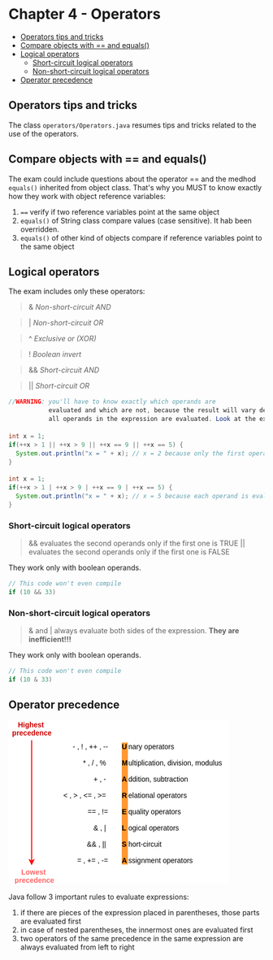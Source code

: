 # Chapter 4 - Operators

+ [Operators tips and tricks](#operators-tips-and-tricks)
+ [Compare objects with == and equals()](#compare-objects-with-==-and-equals())
+ [Logical operators](#logical-operators)
    - [Short-circuit logical operators](#short-circuit-ogical-operators)
    - [Non-short-circuit logical operators](#non-short-circuit-ogical-operators)
+ [Operator precedence](#operator-precedence)

## Operators tips and tricks
The class `operators/Operators.java` resumes tips and tricks related to the use of the operators.

## Compare objects with == and equals()
The exam could include questions about the operator == and the medhod `equals()` inherited from object class.
That's why you MUST to know exactly how they work with object reference variables:
1. `==` verify if two reference variables point at the same object
2. `equals()` of String class compare values (case sensitive). It hab been overridden.
3. `equals()` of other kind of objects compare if reference variables point to the same object

## Logical operators
The exam includes only these operators:
> &     _Non-short-circuit AND_

> |     _Non-short-circuit OR_

> ^     _Exclusive or (XOR)_

> !     _Boolean invert_

> &&    _Short-circuit AND_

> ||    _Short-circuit OR_

```java
//WARNING: you'll have to know exactly which operands are
           evaluated and which are not, because the result will vary depending on whether
           all operands in the expression are evaluated. Look at the example below:

int x = 1;
if(++x > 1 || ++x > 9 || ++x == 9 || ++x == 5) {
  System.out.println("x = " + x); // x = 2 because only the first operand is evaluated
}

int x = 1;
if(++x > 1 | ++x > 9 | ++x == 9 | ++x == 5) {
  System.out.println("x = " + x); // x = 5 because each operand is evaluated
}
```

### Short-circuit logical operators
> && evaluates the second operands only if the first one is TRUE
> || evaluates the second operands only if the first one is FALSE

They work only with boolean operands.
```java
// This code won't even compile
if (10 && 33)
```

### Non-short-circuit logical operators
> & and | always evaluate both sides of the expression. **They are inefficient!!!**

They work only with boolean operands.
```java
// This code won't even compile
if (10 & 33)
```

## Operator precedence
![Alt text](operators/operator-precedence.png?raw=true "Operator precedence")

Java follow 3 important rules to evaluate expressions:
1. if there are pieces of the expression placed in parentheses, those parts are
evaluated first
2. in case of nested parentheses, the innermost ones are evaluated first
3. two operators of the same precedence in the same expression are always evaluated from left to right
